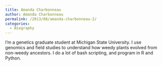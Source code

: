 ```yaml
---
title: Amanda Charbonneau
author: Amanda Charbonneau
permalink: /2013/08/amanda-charbonneau-2/
categories:
  - Biography
---
```

I&#8217;m a genetics graduate student at Michigan State University. I use genomics and field studies to understand how weedy plants evolved from non-weedy ancestors. I do a lot of bash scripting, and program in R and Python.
